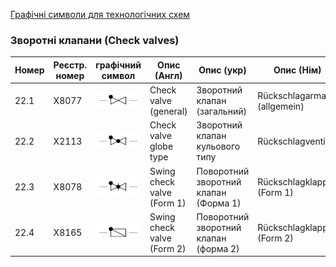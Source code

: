 [Графічні символи для технологічних схем](symbols.md)

### Зворотні клапани (Check valves)

| Номер | Реєстр. номер | графічний символ                                             | Опис (Англ)                | Опис (укр)                            | Опис (Нім)                    |
| ----- | ------------- | ------------------------------------------------------------ | -------------------------- | ------------------------------------- | ----------------------------- |
| 22.1  | X8077         | ![Rückschlagarmatur (allgemein)](media/Check_valve_(general).png) | Check valve (general)      | Зворотний клапан (загальний)          | Rückschlagarmatur (allgemein) |
| 22.2  | X2113         | ![Rückschlagventil](media/Check_valve_globe_type.png)        | Check valve globe type     | Зворотний клапан кульового типу       | Rückschlagventil              |
| 22.3  | X8078         | ![Rückschlagklappe (Form 1)](media/Swing_check_valve_(form_1).png) | Swing check valve (Form 1) | Поворотний зворотний клапан (Форма 1) | Rückschlagklappe (Form 1)     |
| 22.4  | X8165         | ![Rückschlagklappe (Form 2)](media/Swing_check_valve_(form_2).png) | Swing check valve (Form 2) | Поворотний зворотний клапан (форма 2) | Rückschlagklappe (Form 2)     |